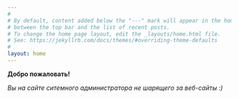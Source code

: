 ```yaml
---
#
# By default, content added below the "---" mark will appear in the home page
# between the top bar and the list of recent posts.
# To change the home page layout, edit the _layouts/home.html file.
# See: https://jekyllrb.com/docs/themes/#overriding-theme-defaults
#
layout: home
---
```

**Добро пожаловать!**

*Вы на сайте ситемного администратора не шарящего за веб-сайты :)*